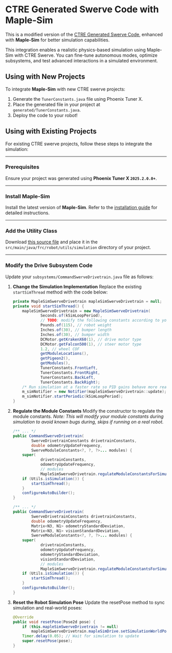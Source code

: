 # CTRE Generated Swerve Code with Maple-Sim

This is a modified version of the [CTRE Generated Swerve Code](https://v6.docs.ctr-electronics.com/en/latest/docs/tuner/tuner-swerve/index.html), enhanced with **Maple-Sim** for better simulation capabilities.

This integration enables a realistic physics-based simulation using Maple-Sim with CTRE Swerve. You can fine-tune autonomous modes, optimize subsystems, and test advanced interactions in a simulated environment.

## Using with New Projects

To integrate **Maple-Sim** with new CTRE swerve projects:
1. Generate the `TunerConstants.java` file using Phoenix Tuner X.
2. Place the generated file in your project at `generated/TunerConstants.java`.
3. Deploy the code to your robot!

## Using with Existing Projects

For existing CTRE swerve projects, follow these steps to integrate the simulation:

---

### Prerequisites
Ensure your project was generated using **Phoenix Tuner X `2025.2.0.0+`**.

---

### Install Maple-Sim
Install the latest version of **Maple-Sim**. Refer to the [installation guide](https://shenzhen-robotics-alliance.github.io/maple-sim/installing-maple-sim/) for detailed instructions.

---

### Add the Utility Class
Download [this source file](https://github.com/Shenzhen-Robotics-Alliance/maple-sim/blob/main/templates/CTRE%20Swerve%20with%20maple-sim/src/main/java/frc/robot/utils/simulation/MapleSimSwerveDrivetrain.java) and place it in the `src/main/java/frc/robot/utils/simulation` directory of your project.

---

### Modify the Drive Subsystem Code
Update your `subsystems/CommandSwerveDrivetrain.java` file as follows:

1. **Change the Simulation Implementation**
    Replace the existing `startSimThread` method with the code below:
    ```java
    private MapleSimSwerveDrivetrain mapleSimSwerveDrivetrain = null;
    private void startSimThread() {
        mapleSimSwerveDrivetrain = new MapleSimSwerveDrivetrain(
                Seconds.of(kSimLoopPeriod),
                // TODO: modify the following constants according to your robot
                Pounds.of(115), // robot weight
                Inches.of(30), // bumper length
                Inches.of(30), // bumper width
                DCMotor.getKrakenX60(1), // drive motor type
                DCMotor.getFalcon500(1), // steer motor type
                1.2, // wheel COF
                getModuleLocations(),
                getPigeon2(),
                getModules(),
                TunerConstants.FrontLeft,
                TunerConstants.FrontRight,
                TunerConstants.BackLeft,
                TunerConstants.BackRight);
        /* Run simulation at a faster rate so PID gains behave more reasonably */
        m_simNotifier = new Notifier(mapleSimSwerveDrivetrain::update);
        m_simNotifier.startPeriodic(kSimLoopPeriod);
    }
    ```

2. **Regulate the Module Constants**
    Modify the constructor to regulate the module constants.
    *Note: This will modify your module constants during simulation to avoid known bugs during, skips if running on a real robot.*
    ```java
    /** ... */
    public CommandSwerveDrivetrain(
            SwerveDrivetrainConstants drivetrainConstants,
            double odometryUpdateFrequency,
            SwerveModuleConstants<?, ?, ?>... modules) {
        super(
                drivetrainConstants,
                odometryUpdateFrequency,
                // modules
                MapleSimSwerveDrivetrain.regulateModuleConstantsForSimulation(modules));
        if (Utils.isSimulation()) {
            startSimThread();
        }
        configureAutoBuilder();
    }

    /** ... */
    public CommandSwerveDrivetrain(
            SwerveDrivetrainConstants drivetrainConstants,
            double odometryUpdateFrequency,
            Matrix<N3, N1> odometryStandardDeviation,
            Matrix<N3, N1> visionStandardDeviation,
            SwerveModuleConstants<?, ?, ?>... modules) {
        super(
                drivetrainConstants,
                odometryUpdateFrequency,
                odometryStandardDeviation,
                visionStandardDeviation,
                // modules
                MapleSimSwerveDrivetrain.regulateModuleConstantsForSimulation(modules));
        if (Utils.isSimulation()) {
            startSimThread();
        }
        configureAutoBuilder();
    }
    ```

3. **Reset the Robot Simulation Pose**
    Update the resetPose method to sync simulation and real-world poses:
    ```java
    @Override
    public void resetPose(Pose2d pose) {
        if (this.mapleSimSwerveDrivetrain != null) 
            mapleSimSwerveDrivetrain.mapleSimDrive.setSimulationWorldPose(pose);
        Timer.delay(0.05); // Wait for simulation to update
        super.resetPose(pose);
    }
    ```